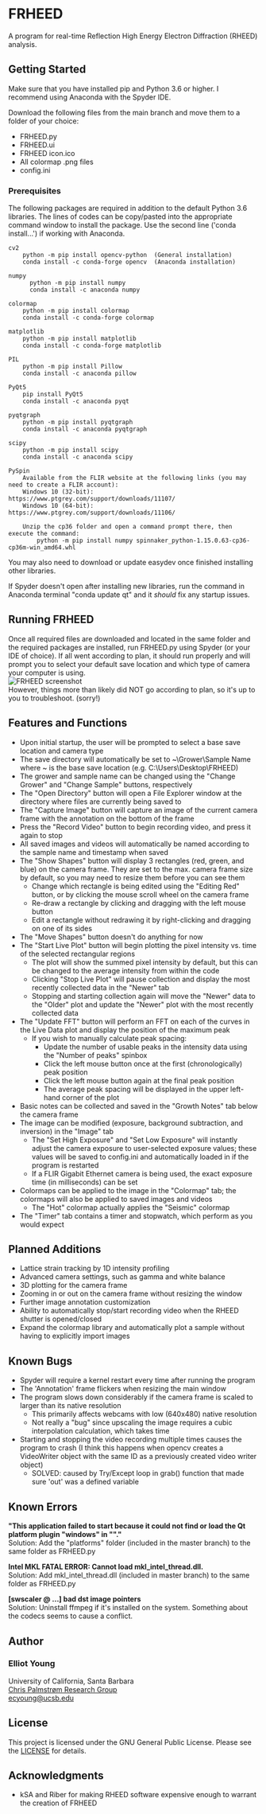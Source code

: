 # FRHEED
A program for real-time Reflection High Energy Electron Diffraction (RHEED) analysis.

## Getting Started

Make sure that you have installed pip and Python 3.6 or higher. I recommend using Anaconda with the Spyder IDE.  

Download the following files from the main branch and move them to a folder of your choice:
* FRHEED.py
* FRHEED.ui
* FRHEED icon.ico
* All colormap .png files
* config.ini

### Prerequisites

The following packages are required in addition to the default Python 3.6 libraries. The lines of codes can be copy/pasted into the appropriate command window to install the package. Use the second line ('conda install...') if working with Anaconda.

```
cv2		
    python -m pip install opencv-python  (General installation)
    conda install -c conda-forge opencv  (Anaconda installation)

numpy		
      python -m pip install numpy
      conda install -c anaconda numpy

colormap	
    python -m pip install colormap
    conda install -c conda-forge colormap

matplotlib	
    python -m pip install matplotlib
    conda install -c conda-forge matplotlib

PIL		
    python -m pip install Pillow
    conda install -c anaconda pillow

PyQt5		
    pip install PyQt5
    conda install -c anaconda pyqt

pyqtgraph	
    python -m pip install pyqtgraph
    conda install -c anaconda pyqtgraph

scipy		
    python -m pip install scipy
    conda install -c anaconda scipy

PySpin		
    Available from the FLIR website at the following links (you may need to create a FLIR account):
	Windows 10 (32-bit): https://www.ptgrey.com/support/downloads/11107/
	Windows 10 (64-bit): https://www.ptgrey.com/support/downloads/11106/
	
	Unzip the cp36 folder and open a command prompt there, then execute the command:
	    python -m pip install numpy spinnaker_python-1.15.0.63-cp36-cp36m-win_amd64.whl
```

You may also need to download or update easydev once finished installing other libraries.  

If Spyder doesn't open after installing new libraries, run the command in Anaconda terminal "conda update qt" and it *should* fix any startup issues.  

## Running FRHEED

Once all required files are downloaded and located in the same folder and the required packages are installed, run FRHEED.py using Spyder (or your IDE of choice). If all went according to plan, it should run properly and will prompt you to select your default save location and which type of camera your computer is using.  
![FRHEED screenshot](https://i.imgur.com/WWcNyBw.png)  
However, things more than likely did NOT go according to plan, so it's up to you to troubleshoot. (sorry!)

## Features and Functions

* Upon initial startup, the user will be prompted to select a base save location and camera type
* The save directory will automatically be set to ~\Grower\Sample Name where ~ is the base save location (e.g. C:\Users\Desktop\FRHEED)
* The grower and sample name can be changed using the "Change Grower" and "Change Sample" buttons, respectively
* The "Open Directory" button will open a File Explorer window at the directory where files are currently being saved to
* The "Capture Image" button will capture an image of the current camera frame with the annotation on the bottom of the frame
* Press the "Record Video" button to begin recording video, and press it again to stop
* All saved images and videos will automatically be named according to the sample name and timestamp when saved
* The "Show Shapes" button will display 3 rectangles (red, green, and blue) on the camera frame. They are set to the max. camera frame size by default, so you may need to resize them before you can see them
  * Change which rectangle is being edited using the "Editing Red" button, or by clicking the mouse scroll wheel on the camera frame
  * Re-draw a rectangle by clicking and dragging with the left mouse button
  * Edit a rectangle without redrawing it by right-clicking and dragging on one of its sides
* The "Move Shapes" button doesn't do anything for now
* The "Start Live Plot" button will begin plotting the pixel intensity vs. time of the selected rectangular regions
  * The plot will show the summed pixel intensity by default, but this can be changed to the average intensity from within the code
  * Clicking "Stop Live Plot" will pause collection and display the most recently collected data in the "Newer" tab
  * Stopping and starting collection again will move the "Newer" data to the "Older" plot and update the "Newer" plot with the most recently collected data
* The "Update FFT" button will perform an FFT on each of the curves in the Live Data plot and display the position of the maximum peak
  * If you wish to manually calculate peak spacing:
    * Update the number of usable peaks in the intensity data using the "Number of peaks" spinbox
    * Click the left mouse button once at the first (chronologically) peak position
    * Click the left mouse button again at the final peak position
    * The average peak spacing will be displayed in the upper left-hand corner of the plot
* Basic notes can be collected and saved in the "Growth Notes" tab below the camera frame
* The image can be modified (exposure, background subtraction, and inversion) in the "Image" tab
  * The "Set High Exposure" and "Set Low Exposure" will instantly adjust the camera exposure to user-selected exposure values; these values will be saved to config.ini and automatically loaded in if the program is restarted
  * If a FLIR Gigabit Ethernet camera is being used, the exact exposure time (in milliseconds) can be set
* Colormaps can be applied to the image in the "Colormap" tab; the colormaps will also be applied to saved images and videos
  * The "Hot" colormap actually applies the "Seismic" colormap
* The "Timer" tab contains a timer and stopwatch, which perform as you would expect

## Planned Additions

* Lattice strain tracking by 1D intensity profiling
* Advanced camera settings, such as gamma and white balance
* 3D plotting for the camera frame
* Zooming in or out on the camera frame without resizing the window
* Further image annotation customization
* Ability to automatically stop/start recording video when the RHEED shutter is opened/closed
* Expand the colormap library and automatically plot a sample without having to explicitly import images

## Known Bugs

* Spyder will require a kernel restart every time after running the program
* The 'Annotation' frame flickers when resizing the main window
* The program slows down considerably if the camera frame is scaled to larger than its native resolution
	* This primarily affects webcams with low (640x480) native resolution
	* Not really a "bug" since upscaling the image requires a cubic interpolation calculation, which takes time
* Starting and stopping the video recording multiple times causes the program to crash (I think this happens when opencv creates a VideoWriter object with the same ID as a previously created video writer object)
	* SOLVED: caused by Try/Except loop in grab() function that made sure 'out' was a defined variable
	
## Known Errors
**"This application failed to start because it could not find or load the Qt platform plugin "windows" in ""."**  
Solution: Add the "platforms" folder (included in the master branch) to the same folder as FRHEED.py  

**Intel MKL FATAL ERROR: Cannot load mkl_intel_thread.dll.**  
Solution: Add mkl_intel_thread.dll (included in master branch) to the same folder as FRHEED.py 

**[swscaler @ ...] bad dst image pointers**  
Solution: Uninstall ffmpeg if it's installed on the system. Something about the codecs seems to cause a conflict.

## Author

### Elliot Young ###  
University of California, Santa Barbara  
[Chris Palmstrøm Research Group](https://palmstrom.cnsi.ucsb.edu/)  
ecyoung@ucsb.edu

## License

This project is licensed under the GNU General Public License. Please see the [LICENSE](https://github.com/ecyoung3/FRHEED/blob/master/LICENSE) for details.

## Acknowledgments

* kSA and Riber for making RHEED software expensive enough to warrant the creation of FRHEED
